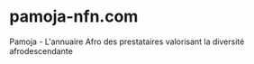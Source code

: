 # pamoja-nfn.com
Pamoja - L'annuaire Afro des prestataires valorisant la diversité afrodescendante 
